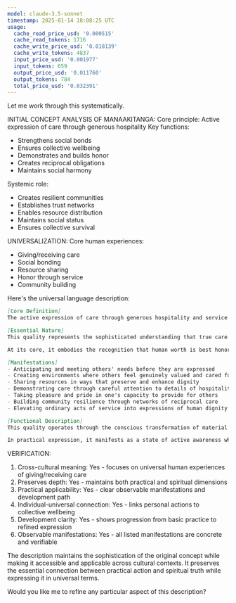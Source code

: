 ```yaml
---
model: claude-3.5-sonnet
timestamp: 2025-01-14 18:08:25 UTC
usage:
  cache_read_price_usd: '0.000515'
  cache_read_tokens: 1716
  cache_write_price_usd: '0.018139'
  cache_write_tokens: 4837
  input_price_usd: '0.001977'
  input_tokens: 659
  output_price_usd: '0.011760'
  output_tokens: 784
  total_price_usd: '0.032391'
---
```


Let me work through this systematically.

INITIAL CONCEPT ANALYSIS OF MANAAKITANGA:
Core principle: Active expression of care through generous hospitality
Key functions: 
- Strengthens social bonds
- Ensures collective wellbeing
- Demonstrates and builds honor
- Creates reciprocal obligations
- Maintains social harmony

Systemic role:
- Creates resilient communities
- Establishes trust networks
- Enables resource distribution
- Maintains social status
- Ensures collective survival

UNIVERSALIZATION:
Core human experiences:
- Giving/receiving care
- Social bonding
- Resource sharing
- Honor through service
- Community building

Here's the universal language description:

```markdown
[Core Definition]
The active expression of care through generous hospitality and service to others, elevating both giver and receiver while strengthening the social fabric. It manifests as the conscious choice to uplift others through tangible acts of support, creating bonds of mutual dignity and reciprocal care.

[Essential Nature]
This quality represents the sophisticated understanding that true care must be expressed through concrete action, particularly in how we receive and provide for others. It combines practical generosity with deeper spiritual awareness that serving others enhances both individual and collective dignity. The practice requires conscious attention to others' needs and the wisdom to meet them in ways that preserve and elevate their dignity.

At its core, it embodies the recognition that human worth is best honored through active care, and that the capacity to serve others is itself a privilege that enriches the giver. This creates a virtuous cycle where practical acts of service become expressions of spiritual truth.

[Manifestations]
- Anticipating and meeting others' needs before they are expressed
- Creating environments where others feel genuinely valued and cared for
- Sharing resources in ways that preserve and enhance dignity
- Demonstrating care through careful attention to details of hospitality
- Taking pleasure and pride in one's capacity to provide for others
- Building community resilience through networks of reciprocal care
- Elevating ordinary acts of service into expressions of human dignity

[Functional Description]
This quality operates through the conscious transformation of material resources and personal attention into expressions of care that honor human dignity. It develops through progressive refinement of both practical skills and spiritual awareness, as one learns to perceive needs more subtly and meet them more elegantly. The practice requires balancing material generosity with subtle awareness of how to preserve and enhance others' dignity through the manner of giving.

In practical expression, it manifests as a state of active awareness where providing for others becomes a natural expression of one's own dignity and capacity. This creates environments where people feel genuinely valued and cared for, leading to stronger social bonds and more resilient communities. The practice transforms ordinary acts of service and hospitality into powerful expressions of human connection and mutual respect.
```

VERIFICATION:
1. Cross-cultural meaning: Yes - focuses on universal human experiences of giving/receiving care
2. Preserves depth: Yes - maintains both practical and spiritual dimensions
3. Practical applicability: Yes - clear observable manifestations and development path
4. Individual-universal connection: Yes - links personal actions to collective wellbeing
5. Development clarity: Yes - shows progression from basic practice to refined expression
6. Observable manifestations: Yes - all listed manifestations are concrete and verifiable

The description maintains the sophistication of the original concept while making it accessible and applicable across cultural contexts. It preserves the essential connection between practical action and spiritual truth while expressing it in universal terms.

Would you like me to refine any particular aspect of this description?